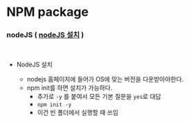 # NPM package

### nodeJS ( [nodeJS 설치](https://nodejs.org/ko/download/) )

<br />

- NodeJS 설치

  - nodejs 홈페이지에 들어가 OS에 맞는 버전을 다운받아야한다.
  - npm init를 하면 설치가 가능하다.
    - 추가로 `-y` 를 붙여서 모든 기본 질문을 `yes`로 대답
    - `npm init -y`
    - 이건 빈 폴더에서 실행할 때 쓰임

